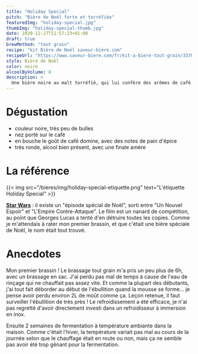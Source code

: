 ```yaml
---
title: "Holiday Special"
pitch: "Bière de Noël forte et torréfiée"
featuredImg: "holiday-special.jpg"
thumbImg: "holiday-special-thumb.jpg"
date: 2020-12-27T11:57:23+01:00
draft: true
brewMethod: "tout grain"
recipe: "kit Bière de Noël saveur-bière.com"
recipeUrl: "https://www.saveur-biere.com/fr/kit-a-biere-tout-grain/33787-recette-biere-noel-recharge-pour-beer-kit-confirme.html"
style: Bière de Noël
color: noire
alcoolByVolume: 8
description: >
  Une bière noire au malt torréfié, qui lui confère des arômes de café. Attention, elle est très forte en alcool ! Accompagne parfaitement un dessert au chocolat, en partageant une bouteille à 2 ou 3 personnes.
---
```


# Dégustation

- couleur noire, très peu de bulles
- nez porté sur le café
- en bouche le goût de café domine, avec des notes de pain d'épice
- très ronde, alcool bien présent, avec une finale amère

# La référence

{{< img src="/bieres/img/holiday-special-etiquette.png" text="L'étiquette Holiday Special" >}}

**[Star Wars](https://fr.wikipedia.org/wiki/Au_temps_de_la_guerre_des_%C3%A9toiles "Wikipédia Holiday Special")** : il existe un "épisode spécial de Noël", sorti entre "Un Nouvel Espoir" et "L'Empire Contre-Attaque". Le film est un nanard de compétition, au point que Georges Lucas a tenté d'en détruire toutes les copies. Comme je m'attendais à rater mon premier brassin, et que c'était une bière spéciale de Noël, le nom était tout trouvé.

# Anecdotes

Mon premier brassin ! Le brassage tout grain m'a pris un peu plus de 6h, avec un brassage en sac. J'ai perdu pas mal de temps à cause de l'eau de rinçage qui ne chauffait pas assez vite. Et comme la plupart des débutants, j'ai tout fait déborder au début de l'ébullition quand la mousse se forme... je pense avoir perdu environ 2L de moût comme ça. Leçon retenue, il faut surveiller l'ébullition de très près ! Le refroidissement a été efficace, je n'ai pas regretté d'avoir directement investi dans un refroidisseur à immersion en inox.

Ensuite 2 semaines de fermentation à température ambiante dans la maison. Comme c'était l'hiver, la température variait pas mal au cours de la journée selon que le chauffage était en route ou non, mais ça ne semble pas avoir été trop gênant pour la fermentation.
